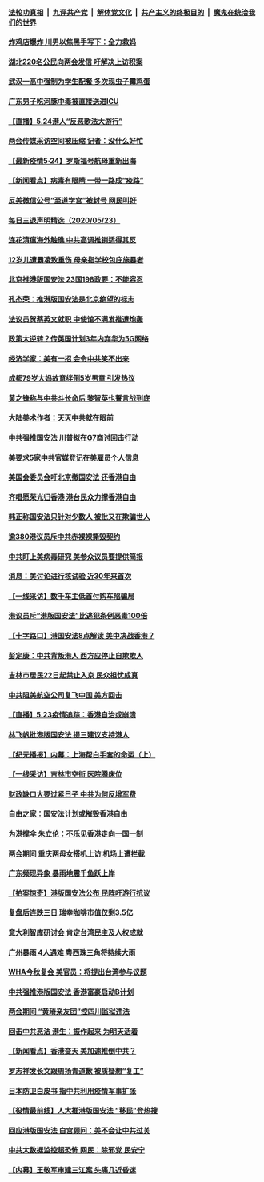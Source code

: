 

####  [法轮功真相](../../../../basic/blob/master/README.md?t=05241801) &nbsp;|&nbsp; [九评共产党](../../../../9ping.md/blob/master/README.md?t=05241801) &nbsp;|&nbsp; [解体党文化](../../../../jtdwh.md/blob/master/README.md?t=05241801)  &nbsp;|&nbsp; [共产主义的终极目的](../../../../gczydzjmd.md/blob/master/README.md?t=05241801) &nbsp;|&nbsp; [魔鬼在统治我们的世界](../../../../mgztzwmdsj.md/blob/master/README.md?t=05241801) 

#### [炸鸡店爆炸 川男以焦黑手写下：全力救妈](../pages/nsc413/n12132593.md?t=05241801) 

#### [湖北220名公民向两会发信 吁解决上访积案](../pages/nsc413/n12132482.md?t=05241801) 

#### [武汉一高中强制为学生配餐 多次现虫子霉鸡蛋](../pages/nsc413/n12132617.md?t=05241801) 


#### [广东男子吃河豚中毒被直接送进ICU](../pages/nsc413/n12132533.md?t=05241801) 

#### [【直播】5.24港人“反恶歌法大游行”](../pages/nsc413/n12131818.md?t=05241801) 

#### [两会传媒采访空间被压缩 记者：没什么好忙](../pages/nsc413/n12132252.md?t=05241801) 

#### [【最新疫情5·24】罗斯福号航母重新出海](../pages/nsc413/n12129725.md?t=05241801) 

#### [【新闻看点】病毒有眼睛 一带一路成“疫路”](../pages/nsc413/n12131845.md?t=05241801) 

#### [反美微信公号“至道学宫”被封号 网民叫好](../pages/nsc413/n12132191.md?t=05241801) 

#### [每日三退声明精选（2020/05/23）](../pages/nsc413/n12132229.md?t=05241801) 

#### [连花清瘟海外触礁 中共高调推销适得其反](../pages/nsc413/n12132101.md?t=05241801) 

#### [12岁儿遭霸凌致重伤 母亲指学校包庇施暴者](../pages/nsc413/n12131813.md?t=05241801) 

#### [北京推港版国安法 23国198政要：不能容忍](../pages/nsc413/n12132083.md?t=05241801) 

#### [孔杰荣：推港版国安法是北京绝望的标志](../pages/nsc413/n12131980.md?t=05241801) 

#### [法议员贺蔡英文就职 中使馆不满发推遭炮轰](../pages/nsc413/n12131829.md?t=05241801) 

#### [政策大逆转？传英国计划3年内弃华为5G网络](../pages/nsc413/n12131960.md?t=05241801) 

#### [经济学家：美有一招 会令中共笑不出来](../pages/nsc413/n12078838.md?t=05241801) 

#### [成都79岁大妈故意绊倒5岁男童 引发热议](../pages/nsc413/n12131900.md?t=05241801) 

#### [黄之锋称与中共斗长命后 黎智英也誓言战到底](../pages/nsc413/n12131806.md?t=05241801) 

#### [大陆美术作者：天灭中共就在眼前](../pages/nsc413/n12130310.md?t=05241801) 

#### [中共强推国安法 川普拟在G7商讨回击行动](../pages/nsc413/n12131877.md?t=05241801) 

#### [美要求5家中共官媒登记在美雇员个人信息](../pages/nsc413/n12131622.md?t=05241801) 

#### [美国会委员会吁北京撤国安法 还香港自由](../pages/nsc413/n12131811.md?t=05241801) 

#### [齐唱愿荣光归香港 港台民众力撑香港自由](../pages/nsc413/n12131776.md?t=05241801) 

#### [韩正称国安法只针对少数人 被批又在欺骗世人](../pages/nsc413/n12131765.md?t=05241801) 

#### [逾380港议员斥中共赤裸裸撕毁契约](../pages/nsc413/n12131541.md?t=05241801) 

#### [中共盯上美病毒研究 美参众议员要提供简报](../pages/nsc413/n12131631.md?t=05241801) 

#### [消息：美讨论进行核试验 近30年来首次](../pages/nsc413/n12131603.md?t=05241801) 

#### [【一线采访】数千车主低首付购车陷骗局](../pages/nsc413/n12131551.md?t=05241801) 

#### [港议员斥“港版国安法”比逃犯条例恶毒100倍](../pages/nsc413/n12131490.md?t=05241801) 

#### [【十字路口】港国安法8点解读 美中决战香港？](../pages/nsc413/n12130666.md?t=05241801) 

#### [彭定康：中共背叛港人 西方应停止自欺欺人](../pages/nsc413/n12131417.md?t=05241801) 

#### [吉林市居民22日起禁止入京 民众担忧成真](../pages/nsc413/n12131517.md?t=05241801) 

#### [中共阻美航空公司复飞中国 美方回击](../pages/nsc413/n12131493.md?t=05241801) 

#### [【直播】5.23疫情追踪：香港自治或崩溃](../pages/nsc413/n12131425.md?t=05241801) 

#### [林飞帆批港版国安法 提三建议支持港人](../pages/nsc413/n12131342.md?t=05241801) 

#### [【纪元播报】内幕：上海帮白手套的命运（上）](../pages/nsc413/n12130748.md?t=05241801) 

#### [【一线采访】吉林市空街 医院腾床位](../pages/nsc413/n12131263.md?t=05241801) 

#### [财政缺口大要过紧日子 中共为何反增军费](../pages/nsc413/n12130768.md?t=05241801) 

#### [自由之家：国安法计划或摧毁香港自由](../pages/nsc413/n12131242.md?t=05241801) 

#### [为港撑伞 朱立伦：不乐见香港走向一国一制](../pages/nsc413/n12131211.md?t=05241801) 

#### [两会期间 重庆两母女搭机上访 机场上遭拦截](../pages/nsc413/n12131035.md?t=05241801) 

#### [广东频现异象 暴雨地震千鱼跃上岸](../pages/nsc413/n12130928.md?t=05241801) 


#### [【拍案惊奇】港版国安法公布 民阵吁游行抗议](../pages/nsc413/n12130473.md?t=05241801) 

#### [复盘后连跌三日 瑞幸咖啡市值仅剩3.5亿](../pages/nsc413/n12130612.md?t=05241801) 

#### [意大利智库研讨会 肯定台湾民主及人权成就](../pages/nsc413/n12130634.md?t=05241801) 

#### [广州暴雨 4人遇难 粤西珠三角将持续大雨](../pages/nsc413/n12130590.md?t=05241801) 

#### [WHA今秋复会 美官员：将提出台湾参与议题](../pages/nsc413/n12130587.md?t=05241801) 

#### [中共强推港版国安法 香港富豪启动B计划](../pages/nsc413/n12130440.md?t=05241801) 

#### [两会期间 “黄琦亲友团”控四川监狱违法](../pages/nsc413/n12130575.md?t=05241801) 

#### [回击中共恶法 港生：振作起来 为明天活着](../pages/nsc413/n12130385.md?t=05241801) 

#### [【新闻看点】香港变天 美加速推倒中共？](../pages/nsc413/n12130002.md?t=05241801) 

#### [罗志祥发长文跟周扬青道歉 被质疑想“复工”](../pages/nsc413/n12130294.md?t=05241801) 

#### [日本防卫白皮书 指中共利用疫情军事扩张](../pages/nsc413/n12130227.md?t=05241801) 

#### [【役情最前线】人大推港版国安法 “移民”登热搜](../pages/nsc413/n12130182.md?t=05241801) 

#### [回应港版国安法 白宫顾问：美不会让中共过关](../pages/nsc413/n12130239.md?t=05241801) 

#### [中共大数据监控超恐怖 网民：除邪党 民安宁](../pages/nsc413/n12130212.md?t=05241801) 

#### [【内幕】王敬军审建三江案 头痛几近昏迷](../pages/nsc413/n12127951.md?t=05241801) 

